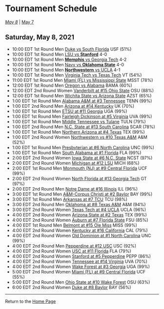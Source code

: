 # Tournament Schedule  

*[May 8](./05-08.md)* | [May 7](./05-07.md)  

## Saturday, May 8, 2021  

- 10:00 EDT 1st Round Men   [Duke vs South Florida](../ncaam/matches/R1_3-4_DUKE_vs_USF.md) USF (51%)  
- 10:00 EDT 1st Round Men   [LSU vs <b>Stanford</b>](../ncaam/matches/R1_19-20_LSU_vs_STAN.md) 4-0  
- 10:00 EDT 1st Round Men   [<b>Memphis</b> vs Georgia Tech](../ncaam/matches/R1_35-36_MEM_vs_GT.md) 4-2  
- 10:00 EDT 1st Round Men   [Navy vs <b>Oklahoma State</b>](../ncaam/matches/R1_45-46_NAVY_vs_OKST.md) 4-0  
- 10:00 EDT 1st Round Men   [<b>Northwestern</b> vs UCLA](../ncaam/matches/R1_29-30_NW_vs_UCLA.md) 4-1  
- 10:00 EDT 1st Round Men   [Virginia Tech vs Texas Tech](../ncaam/matches/R1_43-44_VT_vs_TTU.md) VT (54%)  
- 11:00 EDT 1st Round Men   [Miami (FL) vs Mississippi State](../ncaam/matches/R1_11-12_MIA_vs_MSST.md) MSST (78%)  
- 12:00 EDT 1st Round Men   [Oregon vs Alabama](../ncaam/matches/R1_61-62_ORE_vs_BAMA.md) BAMA (60%)  
- 12:00 EDT 2nd Round Women [Vanderbilt at #15 Ohio State](../ncaaw/matches/R2_57-60_VANDY_vs_OSU.md) OSU (88%)  
- 12:00 EDT 1st Round Men   [Wichita State vs Arizona State](../ncaam/matches/R1_51-52_WICH_vs_AZST.md) AZST (65%)  
- 1:00 EDT 1st Round Men   [Alabama A&M at #3 Tennessee](../ncaam/matches/R1_33-34_AAMU_vs_TENN.md) TENN (99%)  
- 1:00 EDT 2nd Round Men   [Arizona at #14 Kentucky](../ncaam/matches/R2_37-40_ARIZ_vs_UK.md) UK (70%)  
- 1:00 EDT 1st Round Men   [ETSU at #11 Georgia](../ncaam/matches/R1_41-42_ETSU_vs_UGA.md) UGA (99%)  
- 1:00 EDT 1st Round Men   [Fairleigh Dickinson at #5 Virginia](../ncaam/matches/R1_17-18_FDU_vs_UVA.md) UVA (99%)  
- 1:00 EDT 1st Round Men   [Middle Tennessee vs Tulane](../ncaam/matches/R1_59-60_MTSU_vs_TULN.md) TULN (79%)  
- 1:00 EDT 2nd Round Men   [N.C. State at #13 South Carolina](../ncaam/matches/R2_25-28_NCST_vs_SCAR.md) SCAR (78%)  
- 1:00 EDT 1st Round Men   [Northern Arizona at #4 Texas](../ncaam/matches/R1_31-32_NAU_vs_TEX.md) TEX (99%)  
- 1:00 EDT 2nd Round Women [Northwestern vs #10 Texas A&M](../ncaaw/matches/R2_53-56_NW_vs_AM.md) A&M (52%)  
- 1:00 EDT 1st Round Men   [Presbyterian at #6 North Carolina](../ncaam/matches/R1_47-48_PRES_vs_UNC.md) UNC (99%)  
- 1:00 EDT 1st Round Men   [South Alabama at #1 Florida](../ncaam/matches/R1_1-2_SALA_vs_FLA.md) FLA (99%)  
- 2:00 EDT 2nd Round Women [Iowa State at #6 N.C. State](../ncaaw/matches/R2_45-48_ISU_vs_NCST.md) NCST (97%)  
- 2:00 EDT 2nd Round Women [Michigan at #12 LSU](../ncaaw/matches/R2_21-24_MICH_vs_LSU.md) MICH (68%)  
- 2:00 EDT 1st Round Men   [Monmouth (NJ) at #9 Central Florida](../ncaam/matches/R1_9-10_MONM_vs_UCF.md) UCF (99%)  
- 2:00 EDT 2nd Round Women [North Florida at #13 Georgia Tech](../ncaaw/matches/R2_25-28_UNF_vs_GT.md) GT (97%)  
- 2:00 EDT 2nd Round Men   [Notre Dame at #16 Illinois](../ncaam/matches/R2_5-8_ND_vs_ILL.md) ILL (96%)  
- 3:00 EDT 1st Round Men   [A&M-Corpus Christi at #2 Baylor](../ncaam/matches/R1_63-64_TAMCC_vs_BAY.md) BAY (99%)  
- 3:00 EDT 1st Round Men   [Arkansas at #7 TCU](../ncaam/matches/R1_49-50_ARK_vs_TCU.md) TCU (98%)  
- 3:00 EDT 2nd Round Men   [Oklahoma at #8 Texas A&M](../ncaam/matches/R2_13-16_OKLA_vs_AM.md) A&M (94%)  
- 3:00 EDT 2nd Round Women [Texas Tech at #4 UCLA](../ncaaw/matches/R2_29-32_TTU_vs_UCLA.md) UCLA (96%)  
- 4:00 EDT 2nd Round Women [Arizona State at #2 Texas](../ncaaw/matches/R2_61-64_AZST_vs_TEX.md) TEX (99%)  
- 4:00 EDT 2nd Round Women [Auburn at #7 Florida State](../ncaaw/matches/R2_49-52_AUB_vs_FSU.md) FSU (85%)  
- 4:00 EDT 1st Round Men   [Belmont at #15 Ole Miss](../ncaam/matches/R1_57-58_BEL_vs_MISS.md) MISS (99%)  
- 4:00 EDT 2nd Round Women [Kentucky at #16 California](../ncaaw/matches/R2_5-8_UK_vs_CAL.md) CAL (79%)  
- 4:00 EDT 2nd Round Women [Old Dominion at #1 North Carolina](../ncaaw/matches/R2_1-4_ODU_vs_UNC.md) UNC (99%)  
- 4:00 EDT 2nd Round Men   [Pepperdine at #12 USC](../ncaam/matches/R2_21-24_PEPP_vs_USC.md) USC (92%)  
- 4:00 EDT 2nd Round Women [USC at #11 Florida](../ncaaw/matches/R2_41-44_USC_vs_FLA.md) FLA (79%)  
- 4:00 EDT 2nd Round Women [Stanford at #5 Pepperdine](../ncaaw/matches/R2_17-20_STAN_vs_PEPP.md) PEPP (86%)  
- 4:00 EDT 2nd Round Women [Tennessee at #14 Virginia](../ncaaw/matches/R2_37-40_TENN_vs_UVA.md) UVA (70%)  
- 4:00 EDT 2nd Round Women [Wake Forest at #3 Georgia](../ncaaw/matches/R2_33-36_WAKE_vs_UGA.md) UGA (99%)  
- 5:00 EDT 2nd Round Women [Miami (FL) at #9 Central Florida](../ncaaw/matches/R2_9-12_MIA_vs_UCF.md) UCF (55%)  
- 5:00 EDT 2nd Round Men   [Ohio State at #10 Wake Forest](../ncaam/matches/R2_53-56_OSU_vs_WAKE.md) OSU (63%)  
- 6:00 EDT 2nd Round Women [Duke at #8 Baylor](../ncaaw/matches/R2_13-16_DUKE_vs_BAY.md) BAY (56%)  
  
------
Return to the [Home Page](../../index.md)
